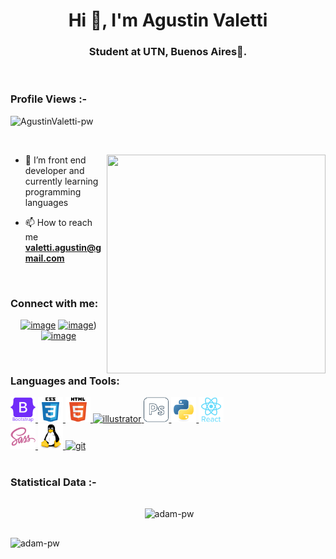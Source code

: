 <h1 align="center">Hi 👋, I'm Agustin Valetti</h1>
<h3 align="center">Student at UTN, Buenos Aires🌟.</h3>

<br>

<p align="right"> <h3>Profile Views :-</h3> <img src="https://komarev.com/ghpvc/?username=AgustinValetti-pw&label=Profile%20views&color=0e75b6&style=flat"
    alt="AgustinValetti-pw" /> 
  </p>

<br>

<p><img align="right" src="https://github.com/Adam-pw/Adam-pw/blob/main/animation_500_kxa883sd.gif" width="350" height="350" /></p>


- 🌱 I’m front end developer and currently  learning programming languages

- 📫 How to reach me **valetti.agustin@gmail.com**

<br>

<h3 align="left">Connect with me:</h3>

<div align="center">

[![image](https://img.shields.io/badge/LinkedIn-0077B5?style=for-the-badge&logo=linkedin&logoColor=white)](](https://www.linkedin.com/in/agustin-valetti-688589233/))
[![image](https://img.shields.io/badge/Instagram-E4405F?style=for-the-badge&logo=instagram&logoColor=white)](https://www.instagram.com/agustinshm/?hl=en))
[![image](https://img.shields.io/badge/Gmail-D14836?style=for-the-badge&logo=gmail&logoColor=white)](valetti.agustin@gmail.com)
  
</div>
</p>

<br>

<h3 align="left">Languages and Tools:</h3>
<a href="https://getbootstrap.com" target="_blank" rel="noreferrer">
    <img src="https://raw.githubusercontent.com/devicons/devicon/master/icons/bootstrap/bootstrap-plain-wordmark.svg"
      alt="bootstrap" width="40" height="40" /> </a> 
 <a href="https://www.w3schools.com/css/" target="_blank"
    rel="noreferrer"> <img
      src="https://raw.githubusercontent.com/devicons/devicon/master/icons/css3/css3-original-wordmark.svg" alt="css3"
      width="40" height="40" /> </a> <a href="https://www.w3.org/html/" target="_blank" rel="noreferrer"> <img
      src="https://raw.githubusercontent.com/devicons/devicon/master/icons/html5/html5-original-wordmark.svg"
      alt="html5" width="40" height="40" /> </a> <a href="https://www.adobe.com/in/products/illustrator.html"
    target="_blank" rel="noreferrer"> <img
      src="https://www.vectorlogo.zone/logos/adobe_illustrator/adobe_illustrator-icon.svg" alt="illustrator" width="40"
      height="40" /> 
  </a> <a href="https://www.photoshop.com/en" target="_blank"
    rel="noreferrer"> <img
      src="https://raw.githubusercontent.com/devicons/devicon/master/icons/photoshop/photoshop-line.svg" alt="photoshop"
      width="40" height="40" /> </a> <a href="https://www.python.org" target="_blank" rel="noreferrer"> <img
      src="https://raw.githubusercontent.com/devicons/devicon/master/icons/python/python-original.svg" alt="python"
      width="40" height="40" /> </a> <a href="https://reactjs.org/" target="_blank" rel="noreferrer"> <img
      src="https://raw.githubusercontent.com/devicons/devicon/master/icons/react/react-original-wordmark.svg"
      alt="react" width="40" height="40" /> </a> <br> <a href="https://sass-lang.com" target="_blank" rel="noreferrer"> <img
      src="https://raw.githubusercontent.com/devicons/devicon/master/icons/sass/sass-original.svg" alt="sass" width="auto"
      height="40" /> </a> 
        <a href="https://www.linux.org/" target="_blank"> 
    <img src="https://raw.githubusercontent.com/devicons/devicon/master/icons/linux/linux-original.svg" alt="linux" width="40" height="40"/> 
  </a> 
  <a href="https://git-scm.com/" target="_blank"> 
    <img src="https://www.vectorlogo.zone/logos/git-scm/git-scm-icon.svg" alt="git" width="40" height="40"/> 
  </a>
  <br>
<br>
<h3>Statistical Data :-</h3>

<div style="display: flex; justify-content: center; align-items: center;>
    <p><img align="center"
    src="https://github-readme-stats.vercel.app/api/top-langs?username=AgustinValetti&show_icons=true&locale=en&bg_color=0d1117&text_color=ffffff&layout=compact"
    alt="adam-pw" 
    bg_color=#808080/></p>

<p>&nbsp;<img align="center" src="https://github-readme-stats.vercel.app/api?username=AgustinValetti&show_icons=true&locale=en&bg_color=0d1117&text_color=ffffff&repo=convoychat"
    alt="adam-pw" /></p>
</div>


<p><img align="center" src="https://github-readme-streak-stats.herokuapp.com/?user=AgustinValetti&theme=dark&background=0d1117&date_format=M%20j%5B%2C%20Y%5D" alt="adam-pw" /></p>

